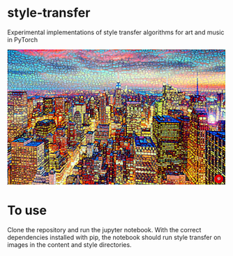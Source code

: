 # style-transfer

Experimental implementations of style transfer algorithms for art and music in PyTorch

<img src="https://raw.githubusercontent.com/ja3067/style-transfer/master/samples/mosaicnyc.png" width="500">

# To use

Clone the repository and run the jupyter notebook. With the correct dependencies installed with pip, the notebook should run style transfer on images in the content and style directories.
